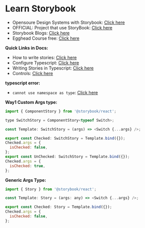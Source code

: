 # Learn Storybook

- Opensoure Design Systems with Storybook: [Click here](https://dev.to/zymantaskatinas/9-amazing-open-source-storybooks-3a8o)
- OFFICIAL: Project that use StoryBook: [Click here](https://storybook.js.org/showcase/projects)
- Storybook Blogs: [Click here](https://storybook.js.org/blog/tag/open-source/)
- Egghead Course free: [Click here](https://egghead.io/lessons/react-configure-react-storybook-for-use-with-typescript)

**Quick Links in Docs:**
- How to write stories: [Click here](https://storybook.js.org/docs/react/writing-stories/introduction#using-args)
- Configure Typescript: [Click here](https://storybook.js.org/docs/react/configure/typescript)
- Writing Stories in Typescript: [Click here](https://storybook.js.org/blog/writing-stories-in-typescript/)
- Controls: [Click here](https://storybook.js.org/docs/react/essentials/controls)


**typescript error:**
- `cannot use namespace as type`: [Click here](https://www.google.com/search?q=cannot+use+namespace+as+type)


**Way1 Custom Args type:**

```js
import { ComponentStory } from '@storybook/react';

type SwitchStory = ComponentStory<typeof Switch>;

const Template: SwitchStory = (args) => <Switch {...args} />;

export const Checked: SwitchStory = Template.bind({});
Checked.args = {
  isChecked: false,
};
export const UnChecked: SwitchStory = Template.bind({});
Checked.args = {
  isChecked: true,
};

```

**Generic Args Type:**

```js
import { Story } from '@storybook/react';

const Template: Story = (args: any) => <Switch {...args} />;

export const Checked: Story = Template.bind({});
Checked.args = {
  isChecked: false,
};

```
